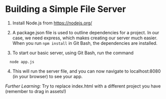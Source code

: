 # Building a Simple File Server

1. Install Node.js from https://nodejs.org/

2. A package.json file is used to outline dependencies for a project. In our case, we need express, which makes creating our server much easier. When you run `npm install` in Git Bash, the dependencies are installed.

3. To start our basic server, using Git Bash, run the command

```
  node app.js
```

4. This will run the server file, and you can now navigate to localhost:8080 (in your browser) to see your app.

*Further Learning:* Try to replace index.html with a different project you have (remember to drag in assets!)
